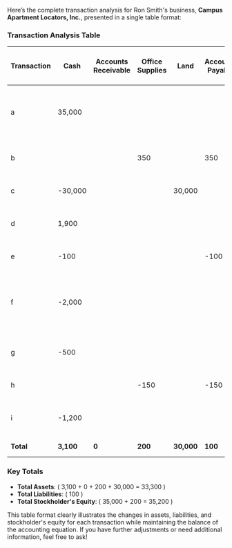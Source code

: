 Here’s the complete transaction analysis for Ron Smith's business, **Campus Apartment Locators, Inc.**, presented in a single table format:

### Transaction Analysis Table

| Transaction | Cash    | Accounts Receivable | Office Supplies | Land     | Accounts Payable | Common Stock | Retained Earnings | Assets = Liabilities + Stockholder's Equity | Remarks                                                         |
|-------------|---------|---------------------|------------------|----------|------------------|--------------|-------------------|-------------------------------------------|-----------------------------------------------------------------|
| a           | 35,000  |                     |                  |          |                  | 35,000       |                   | 35,000 = 0 + 35,000                        | Smith invests cash; common stock issued.                       |
| b           |         |                     | 350              |          | 350              |              |                   | 350 = 350 + 0                               | Purchased office supplies on account.                          |
| c           | -30,000 |                     |                  | 30,000   |                  |              |                   | 30,000 = 0 + 0                              | Paid cash to acquire land.                                     |
| d           | 1,900   |                     |                  |          |                  |              | 1,900             | 1,900 = 0 + 1,900                            | Received cash for locating apartments.                         |
| e           | -100    |                     |                  |          | -100             |              |                   | -100 = -100 + 0                              | Paid cash on account payable.                                   |
| f           | -2,000  |                     |                  |          |                  |              |                   | -2,000 = 0 + 0                                | Paid personal funds for a vacation (not a business transaction).|
| g           | -500    |                     |                  |          |                  |              | -500              | -500 = 0 - 500                              | Paid cash for office rent and utilities.                       |
| h           |         |                     | -150             |          | -150             |              |                   | -150 = -150 + 0                              | Returned office supplies.                                       |
| i           | -1,200  |                     |                  |          |                  |              | -1,200            | -1,200 = 0 - 1,200                            | Declared and paid cash dividend.                                |
| **Total**   | **3,100**  | **0**                 | **200**            | **30,000** | **100**            | **35,000**    | **200**           | **33,300 = 100 + 35,200**                   |                                                                 |

### Key Totals
- **Total Assets**: \( 3,100 + 0 + 200 + 30,000 = 33,300 \)
- **Total Liabilities**: \( 100 \)
- **Total Stockholder's Equity**: \( 35,000 + 200 = 35,200 \)

This table format clearly illustrates the changes in assets, liabilities, and stockholder's equity for each transaction while maintaining the balance of the accounting equation. If you have further adjustments or need additional information, feel free to ask!
